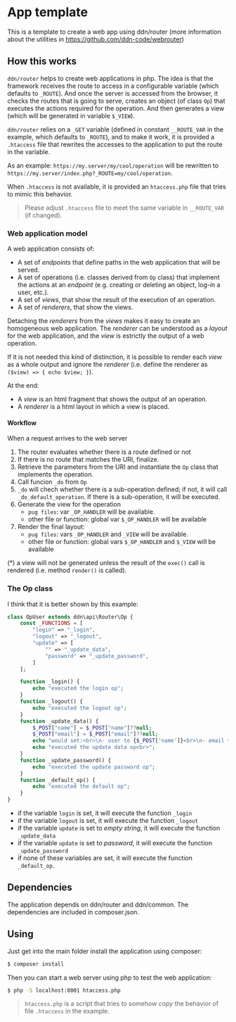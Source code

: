 # App template

This is a template to create a web app using ddn/router (more information about the utilities in https://github.com/ddn-code/webrouter)

## How this works

`ddn/router` helps to create web applications in php. The idea is that the framework receives the route to access in a configurable variable (which defaults to `_ROUTE`). And once the server is accessed from the browser, it checks the routes that is going to serve, creates an object (of class `Op`) that executes the actions required for the operation. And then generates a view (which will be generated in variable `$_VIEW`).

`ddn/router` relies on a `_GET` variable (defined in constant `__ROUTE_VAR` in the example, which defaults to `_ROUTE`), and to make it work, it is provided a `.htaccess` file that rewrites the accesses to the application to put the route in the variable.

As an example: `https://my.server/my/cool/operation` will be rewritten to `https://my.server/index.php?_ROUTE=my/cool/operation`.

When `.htaccess` is not available, it is provided an `htaccess.php` file that tries to mimic this behavior.

> Please adjust `.htaccess` file to meet the same variable in `__ROUTE_VAR` (if changed).

### Web application model

A web application consists of:

- A set of _endpoints_ that define paths in the web application that will be served.
- A set of operations (i.e. classes derived from `Op` class) that implement the actions at an _endpoint_ (e.g. creating or deleting an object, log-in a user, etc.).
- A set of _views_, that show the result of the execution of an operation.
- A set of _renderers_, that show the views.

Detaching the _renderers_ from the _views_ makes it easy to create an homogeneous web application. The _renderer_ can be understood as a _layout_ for the web application, and the _view_ is estrictly the output of a web operation.

If it is not needed this kind of distinction, it is possible to render each _view_ as a whole output and ignore the _renderer_ (i.e. define the renderer as `($view) => { echo $view; }`).

At the end:
- A _view_ is an html fragment that shows the output of an operation.
- A _renderer_ is a html layout in which a view is placed.

#### Workflow

When a request arrives to the web server
1. The router evaluates whether there is a route defined or not
2. If there is no route that matches the URI, finalize.
3. Retrieve the parameters from the URI and instantiate the `Op` class that implements the operation.
4. Call funcion `_do` from `Op`
5. `_do` will chech whether there is a sub-operation defined; if not, it will call `_do_default_operation`. If there is a sub-operation, it will be executed.
6. Generate the view for the operation
    - `pug files`: var `_OP_HANDLER` will be available.
    - other file or function: global var `$_OP_HANDLER` will be available
7. Render the final layout:
    - `pug files`: vars `_OP_HANDLER` and `_VIEW` will be available.
    - other file or function: global vars `$_OP_HANDLER` and `$_VIEW` will be available

(*) a view will not be generated unless the result of the `exec()` call is rendered (i.e. method `render()` is called).

### The Op class

I think that it is better shown by this example:

```php
class OpUser extends ddn\api\Router\Op {
    const _FUNCTIONS = [
        "login" => "_login",
        "logout" => "_logout",
        "update" => [
            "" => "_update_data",
            "password" => "_update_password",
        ]
    ];

    function _login() {
        echo "executed the login op";
    }
    function _logout() {
        echo "executed the logout op";
    }
    function _update_data() {
        $_POST["name"] = $_POST["name"]??null;
        $_POST["email"] = $_POST["email"]??null;
        echo "would set:<br>\n- user to {$_POST['name']}<br>\n- email to {$_POST['email']}<br>";
        echo "executed the update data op<br>";
    }
    function _update_password() {
        echo "executed the update password op";
    }
    function _default_op() {
        echo "executed the default op";
    }
}
```

- if the variable `login` is set, it will execute the function `_login`
- if the variable `logout` is set, it will execute the function `_logout`
- if the variable `update` is set to _empty string_, it will execute the function `_update_data`
- if the variable `update` is set to _password_, it will execute the function `_update_password`
- if none of these variables are set, it will execute the function `_default_op`.

## Dependencies

The application depends on ddn/router and ddn/common. The dependencies are included in composer.json.

## Using

Just get into the main folder install the application using composer:

```bash
$ composer install
```

Then you can start a web server using php to test the web application:

```bash
$ php -S localhost:8001 htaccess.php
```

> `htaccess.php` is a script that tries to somehow _copy_ the behavior of file `.htaccess` in the example.
